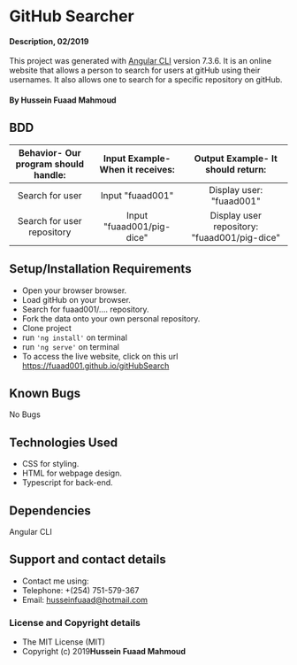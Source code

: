 # GitHub Searcher

#### Description, 02/2019

This project was generated with [Angular CLI](https://github.com/angular/angular-cli) version 7.3.6. It is an online website that allows a person to search for users at gitHub using their usernames. It also allows one to search for a specific repository on gitHub.

#### By **Hussein Fuaad Mahmoud**

## BDD

| Behavior- Our program should handle: | Input Example- When it receives: | Output Example- It should return: |
| :-------------: | :-------------: | :-------------: |
| Search for user | Input "fuaad001" | Display user: "fuaad001" |
| Search for user repository | Input "fuaad001/pig-dice" | Display user repository: "fuaad001/pig-dice" |

## Setup/Installation Requirements

* Open your browser browser.
* Load gitHub on your browser.
* Search for fuaad001/.... repository.
* Fork the data onto your own personal repository.
* Clone project
* run `'ng install'` on terminal
* run `'ng serve'` on terminal
* To access the live website, click on this url https://fuaad001.github.io/gitHubSearch

## Known Bugs

No Bugs

## Technologies Used

* CSS for styling.
* HTML for webpage design.
* Typescript for back-end.

## Dependencies

Angular CLI

## Support and contact details

* Contact me using:
* Telephone: +(254) 751-579-367
* Email: husseinfuaad@hotmail.com

### License and Copyright details

* The MIT License (MIT)
* Copyright (c) 2019**Hussein Fuaad Mahmoud**
